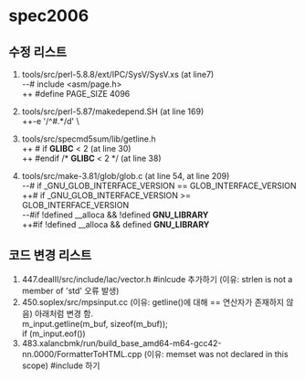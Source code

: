 # spec2006

## 수정 리스트

1. tools/src/perl-5.8.8/ext/IPC/SysV/SysV.xs (at line7) <br>
--#   include <asm/page.h><br>
++ #define PAGE_SIZE	4096<br>


2. tools/src/perl-5.87/makedepend.SH (at line 169) <br>
++-e '/^#.*<command line>/d' \


3. tools/src/specmd5sum/lib/getline.h <br>
++ # if __GLIBC__ < 2  (at line 30) <br>
++ #endif /* __GLIBC__ < 2 */  (at line 38) <br>


4. tools/src/make-3.81/glob/glob.c (at line 54, at line 209) <br>
--# if _GNU_GLOB_INTERFACE_VERSION == GLOB_INTERFACE_VERSION <br>
++# if _GNU_GLOB_INTERFACE_VERSION >= GLOB_INTERFACE_VERSION <br> 
--#if !defined __alloca && !defined __GNU_LIBRARY__ <br>
++#if !defined __alloca && defined __GNU_LIBRARY__ <br>


## 코드 변경 리스트

1. 447.dealII/src/include/lac/vector.h #inlcude<cstring> 추가하기 (이유: strlen is not a member of 'std' 오류 발생)
2. 450.soplex/src/mpsinput.cc (이유: getline()에 대해 == 연산자가 존재하지 않음) 아래처럼 변경 함. <br>
  m_input.getline(m_buf, sizeof(m_buf)); <br>
         if (m_input.eof()) <br>
3. 483.xalancbmk/run/build_base_amd64-m64-gcc42-nn.0000/FormatterToHTML.cpp (이유: memset was not declared in this scope)
  #include <cstring> 하기
 
